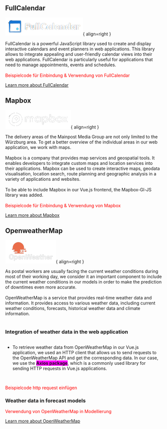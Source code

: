 ## FullCalendar

![Mapbox Logo](fullCalendar-logo.png){ align=right }
<div style="display: flex; align-items: center;">
    <div style="flex: 8;">
     FullCalendar is a powerful JavaScript library used to create and display interactive calendars and event planners in web applications. This library allows to integrate appealing and user-friendly calendar views into their web applications. FullCalendar is particularly useful for applications that need to manage appointments, events and schedules.
    </div>
</div>
<br>
<span style="color: red;">Beispielcode für Einbindung & Verwendung von FullCalendar</span>

[Learn more about FullCalendar](https://fullcalendar.io/)

## Mapbox

![Mapbox Logo](mapbox.png){ align=right }
<div style="display: flex; align-items: center;">
    <div style="flex: 8;">
      The delivery areas of the Mainpost Media Group are not only limited to the Würzburg area. To get a better overview of the individual areas in our web application, we work with maps. 
      <br>
      <br>
       Mapbox is a company that provides map services and geospatial tools. It enables developers to integrate custom maps and location services into their applications. Mapbox can be used to create interactive maps, geodata visualisation, location search, route planning and geographic analysis in a variety of applications and websites.
       <br>
       <br>
       To be able to include Mapbox in our Vue.js frontend, the Mapbox-Gl-JS library was added. 
    </div>
</div>
<br>
<span style="color: red;">Beispielcode für Einbindung & Verwendung von Mapbox</span>

[Learn more about Mapbox](https://www.mapbox.com/)

## OpenweatherMap

![OpenWeatherMap Logo](openweathermap.png){ align=right }
<div style="display: flex; align-items: center;">
    <div style="flex: 8;">
       As postal workers are usually facing the current weather conditions during most of their working day, we consider it an important component to include the current weather conditions in our models in order to make the prediction of downtimes even more accurate.
       <br>
       <br>
        OpenWeatherMap is a service that provides real-time weather data and information. It provides access to various weather data, including current weather conditions, forecasts, historical weather data and climate information.
        <br>
        <br>
    </div>
</div>

### Integration of weather data in the web application

<div style="display: flex; align-items: center;">
    <div style="flex: 8;">     
        <ul>
          <li>
            To retrieve weather data from OpenWeatherMap in our Vue.js application, we used an HTTP client that allows us to send requests to the OpenWeatherMap API and get the corresponding data. In our case, we use the <span style="background-color: fuchsia;"><strong>Axios package</strong></span>, which is a commonly used library for sending HTTP requests in Vue.js applications.
          </li>
        </ul>
        <br>
    </div>
</div>

<span style="color: red;">Beispielcode http request einfügen</span>
<br>

### Weather data in forecast models 

<span style="color: red;">Verwendung von OpenWeatherMap in Modellierung</span>

[Learn more about OpenWeatherMap](https://openweathermap.org/)
